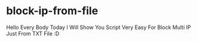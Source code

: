 # block-ip-from-file
Hello Every Body Today I Will Show You Script Very Easy For Block Multi IP Just From TXT File :D
